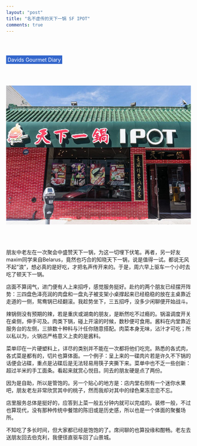 ```yaml
---
layout: "post"
title: "名不虚传的天下一锅 SF IPOT"
comments: true
---
```

<br/>
<br/>

<span style="background-color:rgba(51, 102, 204,1); color:white; padding:3px 4px;">Davids Gourmet Diary</span>&nbsp;&nbsp;&nbsp;

<br/>
<br/>

![sf ipot front](/images/sf-ipot-front.jpg)

<br/>
<br/>

朋友中老左在一次聚会中盛赞天下一锅，为这一切埋下伏笔。再者，另一好友maxim同学来自Belarus，竟然也巧合的知晓天下一锅，说是值得一试。都说无风不起“浪”，想必真的是好吃，才把名声传开来的。于是，周六早上驱车一个小时去吃了顿天下一锅。

店面不算阔气，进门便有人上来招呼，感觉服务挺好。赴约的两个朋友已经摆开阵势：三四盘色泽亮润的肉盘和一盘丸子被支架小桌撑起来已经稳稳的放在主桌靠近走道的一侧，鸳鸯锅已经翻滚。我趁势坐下，三五招呼，没多少闲聊便开始战斗。

辣锅侧没有预期的辣，若是重庆或湖南的朋友，是断然吃不过瘾的。锅温调度开关在桌侧，伸手可及。肉类下锅，碰上开滚的时候，数秒便可食用。酱料在内堂靠近服务台的左侧，三排数十种料与汁任你随意搭配。肉菜本身无味，沾汁才可吃；所以私以为，火锅店严格意义上卖的是酱料。

菜单印在一片硬塑料上，详尽的类别并不能在一次都将他们吃完。熟悉的各式肉，各式菜是都有的，切片也算体面。一个例子：呈上来的一碟肉片若是许久不下锅的话便会沾碟，重点是沾碟后是无法轻易用筷子夹撕下来。菜单中也不乏一些创新：超过半米的手工面条。看起来就赏心悦目。同去的朋友硬是点了两份。

因为是自助，所以是管饱的。另一个贴心的地方是：店内堂右侧有一个迷你水果吧，朋友老左非常欣赏其中的桃子，然而我却对其中的绿色果冻恋恋不忘。

店里服务总体是挺好的，应答到上菜一般五分钟内就可以完成的。装修一般，不过也算现代，没有那种传统中餐馆的陈旧或是历史感，所以也是一个体面的聚餐场所。

不知吃了多长时间，但大家都已经是饱饱的了。席间聊的也算投缘和酣畅。老左去送朋友回去伯克利，我便径直驱车回了山景城。
